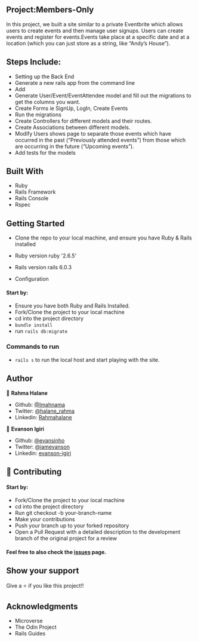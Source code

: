 ## Project:Members-Only
In this project, we  built a site similar to a private Eventbrite which allows users to create events and then manage user signups. Users can create events and register for events.Events take place at a specific date and at a location (which you can just store as a string, like “Andy’s House”).

## Steps Include:
- Setting up the Back End
- Generate a new rails app from the command line
- Add
- Generate User/Event/EventAttendee model and fill out the migrations to get the columns you want.
- Create Forms ie SignUp, LogIn, Create Events
- Run the migrations
- Create Controllers for different models and their routes.
- Create Associations between different models.
- Modify Users shows page to separate those events which have occurred in the past (“Previously attended events”) from those which are occurring in the future (“Upcoming events”).
- Add tests for the models

## Built With
- Ruby
- Rails Framework
- Rails Console
- Rspec

## Getting Started
- Clone the repo to your local machine, and ensure you have Ruby & Rails installed

* Ruby version
  ruby '2.6.5'

* Rails version
  rails 6.0.3

* Configuration
#### Start by:

- Ensure you have both Ruby and Rails Installed.
- Fork/Clone the project to your local machine
- cd into the project directory
- `bundle install`
- run `rails db:migrate`

### Commands to run
- `rails s` to run the local host and start playing with the site.

## Author

👤 **Rahma Halane**

- Github: [@Imahnama](https://github.com/imahnama)
- Twitter: [@halane_rahma](https://twitter.com/halane_rahma)
- Linkedin: [Rahmahalane](https://linkedin.com/Rahmahalane)

👤 **Evanson Igiri**

- Github: [@evansinho](https://github.com/evansinho)
- Twitter: [@iamevanson](https://twitter.com/iamevanson)
- Linkedin: [evanson-igiri](https://linkedin.com/evanson-igiri)

## 🤝 Contributing
#### Start by:

- Fork/Clone the project to your local machine
- cd into the project directory
- Run git checkout -b your-branch-name
- Make your contributions
- Push your branch up to your forked repository
- Open a Pull Request with a detailed description to the development branch of the original project for a review

#### Feel free to also check the [issues](https://github.com/imahnama/private_events/issues) page.

## Show your support
Give a ⭐️ if you like this project!!

## Acknowledgments
- Microverse
- The Odin Project
- Rails Guides
